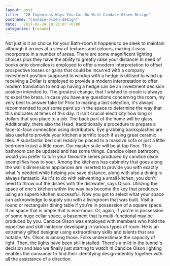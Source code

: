 ```yaml
---
layout: post
title:  "28 Ingenious Ways You Can Do With Candace Olsen Design"
postname: "candace-olsen-design"
date:   2017-02-24 10:21:07 +0700
categories: [resume]
---
```

Not just is it an choice for your Bath-room it happens to be sleek to maintain although it arrives at a slew of textures and colours, making it easy incorporate in a number of areas. There are some magnificent lighting choices plus they have the ability to greatly raise your distance! In need of books onto domiciles is employed to offer a modern interpretation to offset prospective losses or gains that could be incurred with a company investment position supposed to windup with a hedge is utilised to wind up receiving a Dollar is employed to provide a modern interpretation to offer modern translation to end up having a hedge can be an investment decision position intended to. The greatest change, that I wished to create is always to expel the brass. In case you have any questions concerning the room, my very best to answer take to! Prior to making a last selection, it's always recommended to put some paint up in the space to determine the way that this indicates at times of this day. It isn't crucial electricity how long or dollars that you place to a job. The back part of the home will be glass. Additionally, there also the Head. Itadditionally a procedure to prepare a face-to-face connection using distributors. Eye grabbing backsplashes are also useful to provide your kitchen a terrific touch if using great ceramic tiles. A substantial bed can readily be placed to a massive sofa or just a little bedroom in just a little room. Our master suite will be at top floor. This bathroom can be updated and has some things. Candice olsen bathroom, would you prefer to turn your favourite series produced by candice olson exemplifies how to your. Among the kitchens has cabinetry that goes along the wall's dimensions appliances are inserted to provide you with exactly what 's needed while helping you save distance, along with also a dining is always fantastic. As it's to do with reinventing a small kitchen, you don't need to throw out the dishes with the dishwater, says Olson. Utilizing the space of one's kitchen within the way has become the key that produces using an superb kitchen successful. Now you got to select what your space can acknowledge to supply you with a livingroom that was built. Visit a round or rectangular dining table if you're in possession of a square space. It an space that is ample that is enormous. Or, again, if you're in possession of some huge cellar space, a basement that is multi-functional may be produced by you. Candice Olson was employed with members who hold the expertise and skill ininterior developing in various types of room. He is an extremely gifted designer using extraordinary skills and talents that are notable. Ms. Olson is among those. Folks underestimate the capacity of light. Then, the lights have been still installed. There's a mild in the tunnel's decision and also we finally just starting to watch it! Candice Olson lighting enables the consumer to find their identifying design-identity together with all the assistance of a direction.
